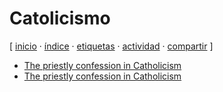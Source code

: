 # Catolicismo
[ [inicio](../../index.md) · [índice](../../indice.md) · [etiquetas](../../etiquetas.md) · [actividad](../../actividad.md) · [compartir](https://x.com/intent/tweet?text=Catolicismo%20%E2%80%94%20Etiquetas%0A%0A%E2%86%92%20https%3A%2F%2Fjucardus.github.io%2Fc%2Fa%2Fcatolicismo%0A%0A%E2%86%92%20https%3A%2F%2Fgithub.com%2Fjucardus%2Fjucardus.github.io%2Fblob%2Fmain%2Fc%2Fa%2Fcatolicismo.md%0A%0A%23etiquetas_jucardus) ]

* [The priestly confession in Catholicism](/t/h/e/the-priestly-confession-in-catholicism.md)
* [The priestly confession in Catholicism](t/h/e/the-priestly-confession-in-catholicism.md)